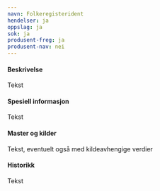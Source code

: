 ```yaml
---
navn: Folkeregisterident
hendelser: ja
oppslag: ja
sok: ja
produsent-freg: ja
produsent-nav: nei
---
```


#### Beskrivelse

Tekst

#### Spesiell informasjon

Tekst

#### Master og kilder

Tekst, eventuelt også med kildeavhengige verdier

#### Historikk

Tekst